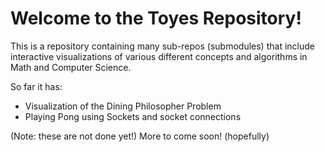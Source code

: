 # Welcome to the Toyes Repository!
This is a repository containing many sub-repos (submodules) that include interactive visualizations of various different concepts and algorithms in Math and Computer Science.

So far it has:
<ul>
<li> Visualization of the Dining Philosopher Problem </li>
<li> Playing Pong using Sockets and socket connections </li>
</ul>
(Note: these are not done yet!)
More to come soon! (hopefully)